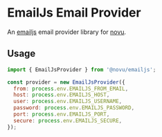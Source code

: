 # EmailJs Email Provider

An [emailjs](https://github.com/eleith/emailjs) email provider library for [novu](https://github.com/notifirehq/novu).

## Usage

```javascript
import { EmailJsProvider } from '@novu/emailjs';

const provider = new EmailJsProvider({
  from: process.env.EMAILJS_FROM_EMAIL,
  host: process.env.EMAILJS_HOST,
  user: process.env.EMAILJS_USERNAME,
  password: process.env.EMAILJS_PASSWORD,
  port: process.env.EMAILJS_PORT,
  secure: process.env.EMAILJS_SECURE,
});
```
